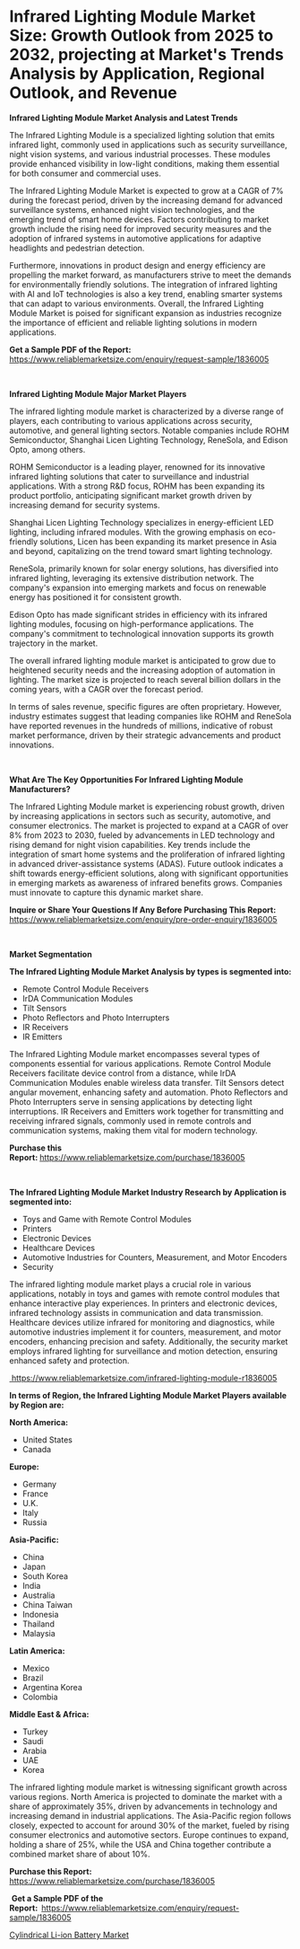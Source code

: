 <p><h1>Infrared Lighting Module Market Size: Growth Outlook from 2025 to 2032, projecting at Market's Trends Analysis by Application, Regional Outlook, and Revenue</h1></p><p><strong>Infrared Lighting Module Market Analysis and Latest Trends</strong></p>
<p><p>The Infrared Lighting Module is a specialized lighting solution that emits infrared light, commonly used in applications such as security surveillance, night vision systems, and various industrial processes. These modules provide enhanced visibility in low-light conditions, making them essential for both consumer and commercial uses.</p><p>The Infrared Lighting Module Market is expected to grow at a CAGR of 7% during the forecast period, driven by the increasing demand for advanced surveillance systems, enhanced night vision technologies, and the emerging trend of smart home devices. Factors contributing to market growth include the rising need for improved security measures and the adoption of infrared systems in automotive applications for adaptive headlights and pedestrian detection.</p><p>Furthermore, innovations in product design and energy efficiency are propelling the market forward, as manufacturers strive to meet the demands for environmentally friendly solutions. The integration of infrared lighting with AI and IoT technologies is also a key trend, enabling smarter systems that can adapt to various environments. Overall, the Infrared Lighting Module Market is poised for significant expansion as industries recognize the importance of efficient and reliable lighting solutions in modern applications.</p></p>
<p><strong>Get a Sample PDF of the Report:&nbsp;</strong> <a href="https://www.reliablemarketsize.com/enquiry/request-sample/1836005?utm_campaign=2773&utm_medium=2&utm_source=Github&utm_content=ia&utm_term=26032025&utm_id=infrared-lighting-module">https://www.reliablemarketsize.com/enquiry/request-sample/1836005</a></p>
<p>&nbsp;</p>
<p><strong>Infrared Lighting Module Major Market Players</strong></p>
<p><p>The infrared lighting module market is characterized by a diverse range of players, each contributing to various applications across security, automotive, and general lighting sectors. Notable companies include ROHM Semiconductor, Shanghai Licen Lighting Technology, ReneSola, and Edison Opto, among others.</p><p>ROHM Semiconductor is a leading player, renowned for its innovative infrared lighting solutions that cater to surveillance and industrial applications. With a strong R&D focus, ROHM has been expanding its product portfolio, anticipating significant market growth driven by increasing demand for security systems.</p><p>Shanghai Licen Lighting Technology specializes in energy-efficient LED lighting, including infrared modules. With the growing emphasis on eco-friendly solutions, Licen has been expanding its market presence in Asia and beyond, capitalizing on the trend toward smart lighting technology.</p><p>ReneSola, primarily known for solar energy solutions, has diversified into infrared lighting, leveraging its extensive distribution network. The company's expansion into emerging markets and focus on renewable energy has positioned it for consistent growth. </p><p>Edison Opto has made significant strides in efficiency with its infrared lighting modules, focusing on high-performance applications. The company's commitment to technological innovation supports its growth trajectory in the market.</p><p>The overall infrared lighting module market is anticipated to grow due to heightened security needs and the increasing adoption of automation in lighting. The market size is projected to reach several billion dollars in the coming years, with a CAGR over the forecast period.</p><p>In terms of sales revenue, specific figures are often proprietary. However, industry estimates suggest that leading companies like ROHM and ReneSola have reported revenues in the hundreds of millions, indicative of robust market performance, driven by their strategic advancements and product innovations.</p></p>
<p>&nbsp;</p>
<p><strong>What Are The Key Opportunities For Infrared Lighting Module Manufacturers?</strong></p>
<p><p>The Infrared Lighting Module market is experiencing robust growth, driven by increasing applications in sectors such as security, automotive, and consumer electronics. The market is projected to expand at a CAGR of over 8% from 2023 to 2030, fueled by advancements in LED technology and rising demand for night vision capabilities. Key trends include the integration of smart home systems and the proliferation of infrared lighting in advanced driver-assistance systems (ADAS). Future outlook indicates a shift towards energy-efficient solutions, along with significant opportunities in emerging markets as awareness of infrared benefits grows. Companies must innovate to capture this dynamic market share.</p></p>
<p><strong>Inquire or Share Your Questions If Any Before Purchasing This Report:</strong> <a href="https://www.reliablemarketsize.com/enquiry/pre-order-enquiry/1836005?utm_campaign=2773&utm_medium=2&utm_source=Github&utm_content=ia&utm_term=26032025&utm_id=infrared-lighting-module">https://www.reliablemarketsize.com/enquiry/pre-order-enquiry/1836005</a></p>
<p>&nbsp;</p>
<p><strong>Market Segmentation</strong></p>
<p><strong>The Infrared Lighting Module Market Analysis by types is segmented into:</strong></p>
<p><ul><li>Remote Control Module Receivers</li><li>IrDA Communication Modules</li><li>Tilt Sensors</li><li>Photo Reflectors and Photo Interrupters</li><li>IR Receivers</li><li>IR Emitters</li></ul></p>
<p><p>The Infrared Lighting Module market encompasses several types of components essential for various applications. Remote Control Module Receivers facilitate device control from a distance, while IrDA Communication Modules enable wireless data transfer. Tilt Sensors detect angular movement, enhancing safety and automation. Photo Reflectors and Photo Interrupters serve in sensing applications by detecting light interruptions. IR Receivers and Emitters work together for transmitting and receiving infrared signals, commonly used in remote controls and communication systems, making them vital for modern technology.</p></p>
<p><strong>Purchase this Report:&nbsp;</strong><a href="https://www.reliablemarketsize.com/purchase/1836005?utm_campaign=2773&utm_medium=2&utm_source=Github&utm_content=ia&utm_term=26032025&utm_id=infrared-lighting-module">https://www.reliablemarketsize.com/purchase/1836005</a></p>
<p>&nbsp;</p>
<p><strong>The Infrared Lighting Module Market Industry Research by Application is segmented into:</strong></p>
<p><ul><li>Toys and Game with Remote Control Modules</li><li>Printers</li><li>Electronic Devices</li><li>Healthcare Devices</li><li>Automotive Industries for Counters, Measurement, and Motor Encoders</li><li>Security</li></ul></p>
<p><p>The infrared lighting module market plays a crucial role in various applications, notably in toys and games with remote control modules that enhance interactive play experiences. In printers and electronic devices, infrared technology assists in communication and data transmission. Healthcare devices utilize infrared for monitoring and diagnostics, while automotive industries implement it for counters, measurement, and motor encoders, enhancing precision and safety. Additionally, the security market employs infrared lighting for surveillance and motion detection, ensuring enhanced safety and protection.</p></p>
<p><a href="https://www.reliablemarketsize.com/infrared-lighting-module-r1836005?utm_campaign=2773&utm_medium=2&utm_source=Github&utm_content=ia&utm_term=26032025&utm_id=infrared-lighting-module">&nbsp;https://www.reliablemarketsize.com/infrared-lighting-module-r1836005</a></p>
<p><strong>In terms of Region, the Infrared Lighting Module Market Players available by Region are:</strong></p>
<p>
    <p> <strong> North America: </strong>
        <ul>
            <li>United States</li>
            <li>Canada</li>
        </ul>
        </p> 
    <p> <strong> Europe: </strong>
        <ul>
            <li>Germany</li>
            <li>France</li>
            <li>U.K.</li>
            <li>Italy</li>
            <li>Russia</li>
        </ul>
        </p> 
    <p> <strong> Asia-Pacific: </strong>
        <ul>
            <li>China</li>
            <li>Japan</li>
            <li>South Korea</li>
            <li>India</li>
            <li>Australia</li>
            <li>China Taiwan</li>
            <li>Indonesia</li>
            <li>Thailand</li>
            <li>Malaysia</li>
        </ul>
        </p> 
    <p> <strong> Latin America: </strong>
        <ul>
            <li>Mexico</li>
            <li>Brazil</li>
            <li>Argentina Korea</li>
            <li>Colombia</li>
        </ul>
        </p> 
    <p> <strong> Middle East & Africa: </strong>
        <ul>
            <li>Turkey</li>
            <li>Saudi</li>
            <li>Arabia</li>
            <li>UAE</li>
            <li>Korea</li>
        </ul>
    </p>
    </p>
<p><p>The infrared lighting module market is witnessing significant growth across various regions. North America is projected to dominate the market with a share of approximately 35%, driven by advancements in technology and increasing demand in industrial applications. The Asia-Pacific region follows closely, expected to account for around 30% of the market, fueled by rising consumer electronics and automotive sectors. Europe continues to expand, holding a share of 25%, while the USA and China together contribute a combined market share of about 10%. </p></p>
<p><strong>Purchase this Report: </strong><a href="https://www.reliablemarketsize.com/purchase/1836005?utm_campaign=2773&utm_medium=2&utm_source=Github&utm_content=ia&utm_term=26032025&utm_id=infrared-lighting-module">https://www.reliablemarketsize.com/purchase/1836005</a></p>
<p>&nbsp;<strong>Get a Sample PDF of the Report:&nbsp;&nbsp;</strong><a href="https://www.reliablemarketsize.com/enquiry/request-sample/1836005?utm_campaign=2773&utm_medium=2&utm_source=Github&utm_content=ia&utm_term=26032025&utm_id=infrared-lighting-module">https://www.reliablemarketsize.com/enquiry/request-sample/1836005</a></p>
<p><strong></strong></p>
<p><p><a href="https://github.com/burnicndole/Market-Research-Report-List-1/blob/main/cylindrical-li-ion-battery-market.md?utm_campaign=2773&utm_medium=2&utm_source=Github&utm_content=ia&utm_term=26032025&utm_id=infrared-lighting-module">Cylindrical Li-ion Battery Market</a></p></p>